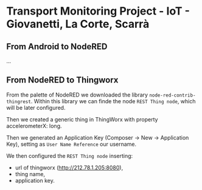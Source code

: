 # Transport Monitoring Project - IoT - Giovanetti, La Corte, Scarrà

## From Android to NodeRED
...

## From NodeRED to Thingworx 
From the palette of NodeRED we downloaded the library ```node-red-contrib-thingrest```.
Within this library we can finde the node ```REST Thing node```, which will be later configured.

Then we created a generic thing in ThingWorx with property accelerometerX: long.

Then we generated an Application Key (Composer -> New -> Application Key), setting as ```User Name Reference``` our username.

We then configured the ```REST Thing node``` inserting:
- url of thingworx (http://212.78.1.205:8080),
- thing name,
- application key.
